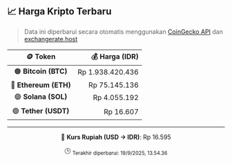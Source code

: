 

<!-- HARGA_KRIPTO -->
## 📈 Harga Kripto Terbaru

> Data ini diperbarui secara otomatis menggunakan [CoinGecko API](https://www.coingecko.com/) dan [exchangerate.host](https://exchangerate.host/)

<div align="center">

| 🪙 Token | 💰 Harga (IDR) |
|:------:|---------------:|
| 🟠 **Bitcoin (BTC)**   | Rp 1.938.420.436 |
| 🔵 **Ethereum (ETH)**  | Rp 75.145.136 |
| 🟣 **Solana (SOL)**    | Rp 4.055.192 |
| 🟢 **Tether (USDT)**   | Rp 16.607 |

---

💱 **Kurs Rupiah (USD → IDR)**: Rp 16.595

🕒 <sub>Terakhir diperbarui: 19/9/2025, 13.54.36</sub>

</div>
<!-- /HARGA_KRIPTO -->